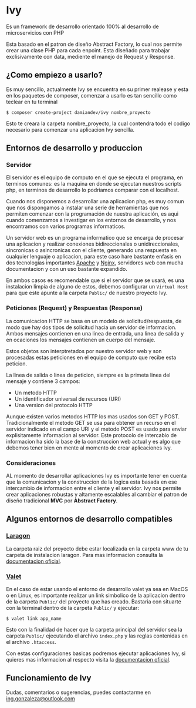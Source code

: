 # Ivy

Es un framework de desarrollo orientado 100% al desarrollo de microservicios con PHP

Esta basado en el patron de diseño Abstract Factory, lo cual nos permite crear una clase PHP para cada enpoint. Esta diseñado para trabajar exclisivamente con data, mediente el manejo de Request y Response. 

## ¿Como empiezo a usarlo?

Es muy sencillo, actualmente Ivy se encuentra en su primer realease y esta en los paquetes de composer, comenzar a usarlo es tan sencillo como teclear en tu terminal 

``$ composer create-project damiandev/ivy nombre_proyecto``

Esto te creara la carpeta nombre_proyecto, la cual contendra todo el codigo necesario para comenzar una aplicacion Ivy sencilla. 

## Entornos de desarrollo y produccion

### Servidor

El servidor es el equipo de computo en el que se ejecuta el programa, en terminos comunes: es la maquina en donde se ejecutan nuestros scripts php, en terminos de desarrollo lo podriamos comparar con el localhost.

Cuando nos disponemos a desarrollar una aplicacion php, es muy comun que nos dispongamos a instalar una serie de herramientas que nos permiten comenzar con la programación de nuestra aplicación, es aqui cuando comenzamos a investigar en los entornos de desarrollo, y nos encontramos con varios programas informaticos.

Un servidor web es un programa informatico que se encarga de procesar una aplicacion y realizar conexiones bidireccionales o unidireccionales, sincronicas o asincronicas con el cliente, generando una respuesta en cualquier lenguaje o aplicacion, para este caso hare bastante enfasis en dos tecnologias importantes [Apache](https://httpd.apache.org) y [Nginx](https://www.nginx.com), servidores web con mucha documentacion y con un uso bastante expandido.

En ambos casos es recomendable que si el servidor que se usará, es una instalacion limpia de alguno de estos, debemos configurar un ``Virtual Host`` para que este apunte a la carpeta ``Public/`` de nuestro proyecto Ivy.

### Peticiones (Request) y Respuestas (Response)

La comunicacion HTTP se basa en un modelo de solicitud/respuesta, de modo que hay dos tipos de solicitud hacia un servidor de informacion. Ambos mensajes contienen en una linea de entrada, una linea de salida y en ocaciones los mensajes contienen un cuerpo del mensaje. 

Estos objetos son interptretados por nuestro servidor web y son procesadas estas peticiones en el equipo de computo que recibe esta peticion.

La linea de salida o linea de peticion, siempre es la primeta linea del mensaje y contiene 3 campos:

- Un metodo HTTP
- Un identificador universal de recursos (URI)
- Una version del protocolo HTTP

Aunque existen varios metodos HTTP los mas usados son GET y POST. Tradicionalmente el metodo GET se usa para obtener un recurso en el servidor indicado en el campo URI y el metodo POST es usado para enviar explisitamente informacion al servidor. Este protocolo de intercabio de informacion ha sido la base de la construccion web actual y es algo que debemos tener bien en mente al momento de crear aplicaciones Ivy.

### Consideraciones

AL momento de desarrollar aplicaciones Ivy es importante tener en cuenta que la comunicacion y la construccion de la logica esta basada en ese intercambio de informacion entre el cliente y el servidor. Ivy nos permite crear aplicaciones robustas y altamente escalables al cambiar el patron de diseño tradicional **MVC** por **Abstract Factory**.

## Algunos entornos de desarrollo compatibles

### [Laragon](https://laragon.org)

La carpeta raiz del proyecto debe estar localizada en la carpeta www de tu carpeta de instalacion laragon. Para mas informacion consulta la [documentacion oficial](https://laragon.org/docs/install.html).

### [Valet](https://laravel.com/docs/7.x/valet)

En el caso de estar usando el entorno de desarrollo valet ya sea en MacOS o en Linux, es importante realizar un link simbolico de la aplicacion dentro de la carpeta ``Public/`` del proyecto que has creado. Bastaria con situarte con la terminal dentro de la carpeta ``Public/`` y ejecutar:

``$ valet link app_name``

Esto con la finalidad de hacer que la carpeta principal del servidor sea la carpeta ``Public/`` ejecutando el archivo ``index.php`` y las reglas contenidas en el archivo ``.htaccess``.

Con estas configuraciones basicas podremos ejecutar aplicaciones Ivy, si quieres mas informacion al respecto visita la [documentacion oficial](https://laravel.com/docs/7.x/valet).

## Funcionamiento de Ivy

Dudas, comentarios o sugerencias, puedes contactarme en [ing.gonzaleza@outlook.com](mailto:ing.gonzaleza@outlook.com)